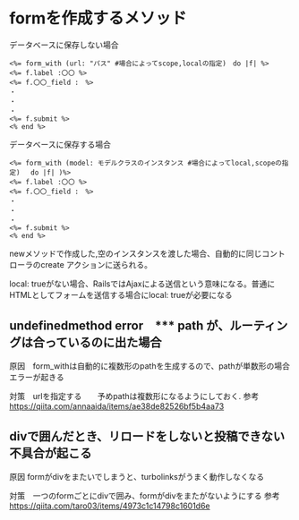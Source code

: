 # formを作成するメソッド
データベースに保存しない場合
```
<%= form_with (url: "パス" #場合によってscope,localの指定)　do |f| %>
<%= f.label :〇〇 %>
<%= f.〇〇_field :　%>
・
・
・
<%= f.submit %>
<% end %>
```

データベースに保存する場合
```
<%= form_with (model: モデルクラスのインスタンス #場合によってlocal,scopeの指定)　 do |f| )%>
<%= f.label :〇〇 %>
<%= f.〇〇_field :　%>
・
・
・
<%= f.submit %>
<% end %>
```
newメソッドで作成した,空のインスタンスを渡した場合、自動的に同じコントローラのcreate アクションに送られる。

local: trueがない場合、RailsではAjaxによる送信という意味になる。普通にHTMLとしてフォームを送信する場合にlocal: trueが必要になる

## undefinedmethod error　*** path が、ルーティングは合っているのに出た場合

原因　form_withは自動的に複数形のpathを生成するので、pathが単数形の場合エラーが起きる

対策　urlを指定する　　予めpathは複数形になるようにしておく.
参考 https://qiita.com/annaaida/items/ae38de82526bf5b4aa73

## divで囲んだとき、リロードをしないと投稿できない不具合が起こる

原因 formがdivをまたいでしまうと、turbolinksがうまく動作しなくなる

対策　一つのformごとにdivで囲み、formがdivをまたがないようにする 参考　https://qiita.com/taro03/items/4973c1c14798c1601d6e
